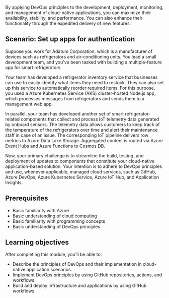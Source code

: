 ﻿By applying DevOps principles to the development, deployment, monitoring, and management of cloud-native applications, you can maximize their availability, stability, and performance. You can also enhance their functionality through the expedited delivery of new features.

## Scenario: Set up apps for authentication

Suppose you work for Adatum Corporation, which is a manufacturer of devices such as refrigerators and air-conditioning units. You lead a small development team, and you've been tasked with building a multiple-feature app for smart refrigerators.

Your team has developed a refrigerator inventory service that businesses can use to easily identify what items they need to restock. They can also set up this service to automatically reorder required items. For this purpose, you used a Azure Kubernetes Service (AKS) cluster-hosted Node.js app, which processes messages from refrigerators and sends them to a management web app.

In parallel, your team has developed another set of smart refrigerator-related components that collect and process IoT telemetry data generated by onboard sensors. The telemetry data allows customers to keep track of the temperature of the refrigerators over time and alert their maintenance staff in case of an issue. The corresponding IoT pipeline delivers row metrics to Azure Data Lake Storage. Aggregated content is routed via Azure Event Hubs and Azure Functions to Cosmos DB.

Now, your primary challenge is to streamline the build, testing, and deployment of updates to components that constitute your cloud-native application-based solution. Your intention is to adhere to DevOps principles and use, whenever applicable, managed cloud services, such as GitHub, Azure DevOps, Azure Kubernetes Service, Azure IoT Hub, and Application Insights.

## Prerequisites

* Basic familiarity with Azure
* Basic understanding of cloud computing
* Basic familiarity with programming concepts
* Basic understanding of DevOps principles

## Learning objectives

After completing this module, you'll be able to:

* Describe the principles of DevOps and their implementation in cloud-native application scenarios.
* Implement DevOps principles by using GitHub repositories, actions, and workflows.
* Build and deploy infrastructure and applications by using GitHub workflows.
